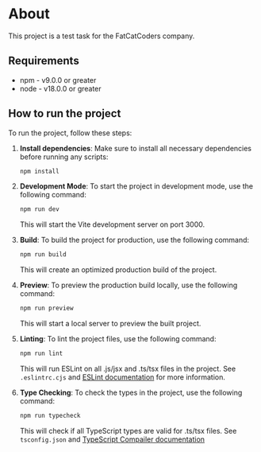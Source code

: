 # About
This project is a test task for the FatCatCoders company.

## Requirements
-  npm - v9.0.0 or greater
-  node - v18.0.0 or greater

## How to run the project

To run the project, follow these steps:

1. **Install dependencies**: Make sure to install all necessary dependencies before running any scripts:
   ```bash
   npm install
   ```

2. **Development Mode**:
   To start the project in development mode, use the following command:
   ```bash
   npm run dev
   ```
   This will start the Vite development server on port 3000.


3. **Build**:
   To build the project for production, use the following command:
   ```bash
   npm run build
   ```
   This will create an optimized production build of the project.


4. **Preview**: To preview the production build locally, use the following command:
   ```bash
   npm run preview
   ```
   This will start a local server to preview the built project.


5. **Linting**: To lint the project files, use the following command:
   ```bash
   npm run lint
   ```
   This will run ESLint on all .js/jsx and .ts/tsx files in the project. See `.eslintrc.cjs` and [ESLint documentation](https://eslint.org) for more information.


6. **Type Checking**: To check the types in the project, use the following command:
   ```bash
   npm run typecheck
   ```
   This will check if all TypeScript types are valid for .ts/tsx files. See `tsconfig.json` and [TypeScript Compailer documentation](https://www.typescriptlang.org/docs/handbook/compiler-options.html)